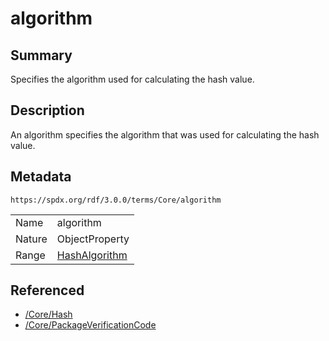 <!-- Automatically generated by spec-parser v2.3.0 on 2024-07-29T18:25:30.305944+00:00 -->
<!-- SPDX-License-Identifier: Community-Spec-1.0 -->

# algorithm

## Summary

Specifies the algorithm used for calculating the hash value.


## Description

An algorithm specifies the algorithm that was used for calculating the hash
value.


## Metadata

`https://spdx.org/rdf/3.0.0/terms/Core/algorithm`


| | |
|---|---|
| Name | algorithm |
| Nature | ObjectProperty |
| Range | [HashAlgorithm](../Vocabularies/HashAlgorithm.md) |




## Referenced

- [/Core/Hash](../../Core/Classes/Hash.md)
- [/Core/PackageVerificationCode](../../Core/Classes/PackageVerificationCode.md)

